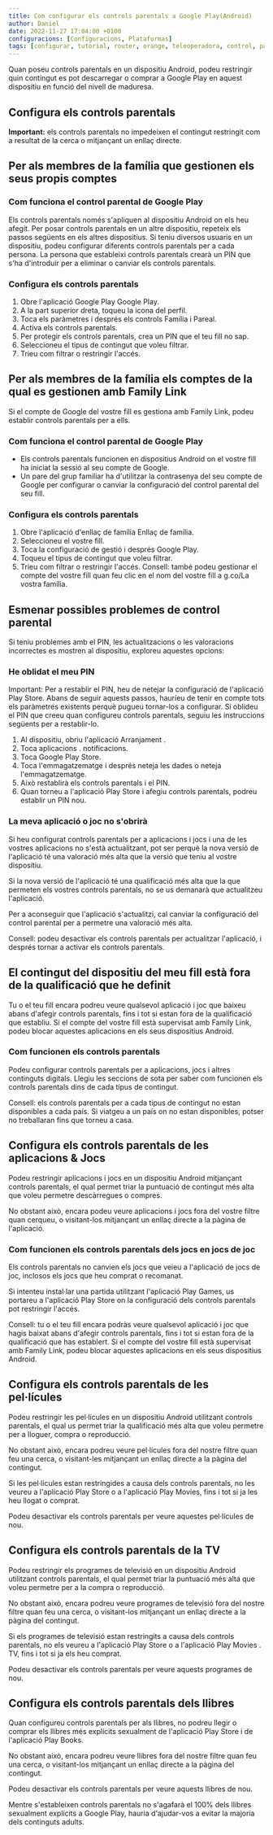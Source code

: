 ```yaml
---
title: Com configurar els controls parentals a Google Play(Android)
author: Daniel
date: 2022-11-27 17:04:00 +0100
configuracions: [Configuracions, Plataformas]
tags: [configurar, tutorial, router, orange, teleoperadora, control, parental, pc, libebox, acces, xarxa, dispositiu, restringir, jazztel]
---
```


Quan poseu controls parentals en un dispositiu Android, podeu restringir quin contingut es pot descarregar o comprar a Google Play en aquest dispositiu en funció del nivell de maduresa.

## Configura els controls parentals
__Important:__ els controls parentals no impedeixen el contingut restringit com a resultat de la cerca o mitjançant un enllaç directe.

## Per als membres de la família que gestionen els seus propis comptes
### Com funciona el control parental de Google Play
Els controls parentals només s'apliquen al dispositiu Android on els heu afegit. Per posar controls parentals en un altre dispositiu, repeteix els passos següents en els altres dispositius.
Si teniu diversos usuaris en un dispositiu, podeu configurar diferents controls parentals per a cada persona.
La persona que estableixi controls parentals crearà un PIN que s'ha d'introduir per a eliminar o canviar els controls parentals.

### Configura els controls parentals

1. Obre l'aplicació Google Play Google Play.
2. A la part superior dreta, toqueu la icona del perfil.
3. Toca els paràmetres i després els controls Família i Pareal.
4. Activa els controls parentals.
5. Per protegir els controls parentals, crea un PIN que el teu fill no sap.
6. Seleccioneu el tipus de contingut que voleu filtrar.
7. Trieu com filtrar o restringir l'accés.

## Per als membres de la família els comptes de la qual es gestionen amb Family Link
Si el compte de Google del vostre fill es gestiona amb Family Link, podeu establir controls parentals per a ells.

### Com funciona el control parental de Google Play
- Els controls parentals funcionen en dispositius Android on el vostre fill ha iniciat la sessió al seu compte de Google.
- Un pare del grup familiar ha d'utilitzar la contrasenya del seu compte de Google per configurar o canviar la configuració del control parental del seu fill.

### Configura els controls parentals
1. Obre l'aplicació d'enllaç de família Enllaç de família.
2. Seleccioneu el vostre fill.
3. Toca la configuració de gestió i després Google Play.
4. Toqueu el tipus de contingut que voleu filtrar.
5. Trieu com filtrar o restringir l'accés.
Consell: també podeu gestionar el compte del vostre fill quan feu clic en el nom del vostre fill a g.co/La vostra família.

## Esmenar possibles problemes de control parental
Si teniu problemes amb el PIN, les actualitzacions o les valoracions incorrectes es mostren al dispositiu, exploreu aquestes opcions:

### He oblidat el meu PIN
Important: Per a restablir el PIN, heu de netejar la configuració de l'aplicació Play Store. Abans de seguir aquests passos, hauríeu de tenir en compte tots els paràmetres existents perquè pugueu tornar-los a configurar.
Si oblideu el PIN que creeu quan configureu controls parentals, seguiu les instruccions següents per a restablir-lo.

1. Al dispositiu, obriu l'aplicació Arranjament .
2. Toca aplicacions . notificacions.
3. Toca Google Play Store.
4. Toca l'emmagatzematge i després neteja les dades o neteja l'emmagatzematge.
5. Això restablirà els controls parentals i el PIN.
6. Quan torneu a l'aplicació Play Store i afegiu controls parentals, podreu establir un PIN nou.

### La meva aplicació o joc no s'obrirà
Si heu configurat controls parentals per a aplicacions i jocs i una de les vostres aplicacions no s'està actualitzant, pot ser perquè la nova versió de l'aplicació té una valoració més alta que la versió que teniu al vostre dispositiu.

Si la nova versió de l'aplicació té una qualificació més alta que la que permeten els vostres controls parentals, no se us demanarà que actualitzeu l'aplicació.

Per a aconseguir que l'aplicació s'actualitzi, cal canviar la configuració del control parental per a permetre una valoració més alta.

Consell: podeu desactivar els controls parentals per actualitzar l'aplicació, i després tornar a activar els controls parentals.

## El contingut del dispositiu del meu fill està fora de la qualificació que he definit
Tu o el teu fill encara podreu veure qualsevol aplicació i joc que baixeu abans d'afegir controls parentals, fins i tot si estan fora de la qualificació que establiu. Si el compte del vostre fill està supervisat amb Family Link, podeu blocar aquestes aplicacions en els seus dispositius Android.

### Com funcionen els controls parentals
Podeu configurar controls parentals per a aplicacions, jocs i altres continguts digitals. Llegiu les seccions de sota per saber com funcionen els controls parentals dins de cada tipus de contingut.

Consell: els controls parentals per a cada tipus de contingut no estan disponibles a cada país. Si viatgeu a un país on no estan disponibles, potser no treballaran fins que torneu a casa.

## Configura els controls parentals de les aplicacions & Jocs
Podeu restringir aplicacions i jocs en un dispositiu Android mitjançant controls parentals, el qual permet triar la puntuació de contingut més alta que voleu permetre descàrregues o compres.

No obstant això, encara podeu veure aplicacions i jocs fora del vostre filtre quan cerqueu, o visitant-los mitjançant un enllaç directe a la pàgina de l'aplicació.

### Com funcionen els controls parentals dels jocs en jocs de joc
Els controls parentals no canvien els jocs que veieu a l'aplicació de jocs de joc, inclosos els jocs que heu comprat o recomanat.

Si intenteu instal·lar una partida utilitzant l'aplicació Play Games, us portareu a l'aplicació Play Store on la configuració dels controls parentals pot restringir l'accés.

Consell: tu o el teu fill encara podràs veure qualsevol aplicació i joc que hagis baixat abans d'afegir controls parentals, fins i tot si estan fora de la qualificació que has establert. Si el compte del vostre fill està supervisat amb Family Link, podeu blocar aquestes aplicacions en els seus dispositius Android.

## Configura els controls parentals de les pel·lícules
Podeu restringir les pel·lícules en un dispositiu Android utilitzant controls parentals, el qual us permet triar la qualificació més alta que voleu permetre per a lloguer, compra o reproducció.

No obstant això, encara podreu veure pel·lícules fora del nostre filtre quan feu una cerca, o visitant-les mitjançant un enllaç directe a la pàgina del contingut.

Si les pel·lícules estan restringides a causa dels controls parentals, no les veureu a l'aplicació Play Store o a l'aplicació Play Movies, fins i tot si ja les heu llogat o comprat.

Podeu desactivar els controls parentals per veure aquestes pel·lícules de nou.

## Configura els controls parentals de la TV
Podeu restringir els programes de televisió en un dispositiu Android utilitzant controls parentals, el qual permet triar la puntuació més alta que voleu permetre per a la compra o reproducció.

No obstant això, encara podreu veure programes de televisió fora del nostre filtre quan feu una cerca, o visitant-los mitjançant un enllaç directe a la pàgina del contingut.

Si els programes de televisió estan restringits a causa dels controls parentals, no els veureu a l'aplicació Play Store o a l'aplicació Play Movies . TV, fins i tot si ja els heu comprat.

Podeu desactivar els controls parentals per veure aquests programes de nou.

## Configura els controls parentals dels llibres
Quan configureu controls parentals per als llibres, no podreu llegir o comprar els llibres més explícits sexualment de l'aplicació Play Store i de l'aplicació Play Books.

No obstant això, encara podreu veure llibres fora del nostre filtre quan feu una cerca, o visitant-los mitjançant un enllaç directe a la pàgina del contingut.

Podeu desactivar els controls parentals per veure aquests llibres de nou.

Mentre s'estableixen controls parentals no s'agafarà el 100% dels llibres sexualment explícits a Google Play, hauria d'ajudar-vos a evitar la majoria dels continguts adults.
